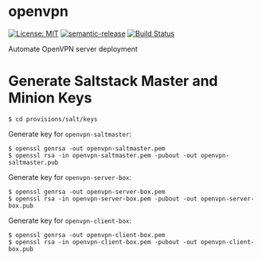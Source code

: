 # openvpn

[![License: MIT](https://img.shields.io/badge/License-MIT-yellow.svg)](https://opensource.org/licenses/MIT) [![semantic-release](https://img.shields.io/badge/%20%20%F0%9F%93%A6%F0%9F%9A%80-semantic--release-e10079.svg)](https://github.com/semantic-release/semantic-release) [![Build Status](https://travis-ci.com/extra2000/openvpn.svg?branch=master)](https://travis-ci.com/extra2000/openvpn)

Automate OpenVPN server deployment


# Generate Saltstack Master and Minion Keys

```
$ cd provisions/salt/keys
```

Generate key for `openvpn-saltmaster`:
```
$ openssl genrsa -out openvpn-saltmaster.pem
$ openssl rsa -in openvpn-saltmaster.pem -pubout -out openvpn-saltmaster.pub
```

Generate key for `openvpn-server-box`:
```
$ openssl genrsa -out openvpn-server-box.pem
$ openssl rsa -in openvpn-server-box.pem -pubout -out openvpn-server-box.pub
```

Generate key for `openvpn-client-box`:
```
$ openssl genrsa -out openvpn-client-box.pem
$ openssl rsa -in openvpn-client-box.pem -pubout -out openvpn-client-box.pub
```
